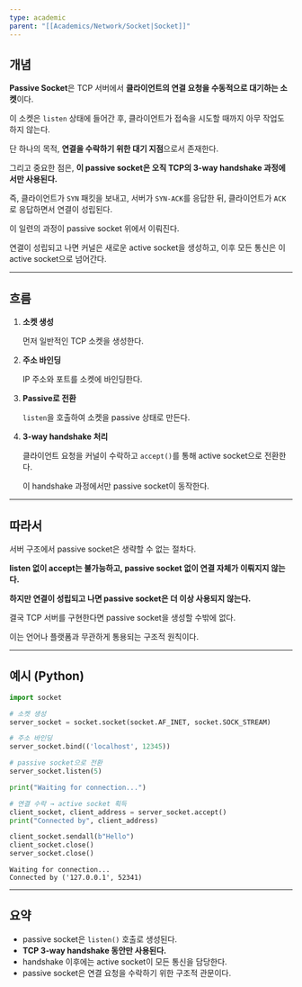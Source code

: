 ```yaml
---
type: academic
parent: "[[Academics/Network/Socket|Socket]]"
---
```

## 개념

**Passive Socket**은 TCP 서버에서 **클라이언트의 연결 요청을 수동적으로 대기하는 소켓**이다.

이 소켓은 `listen` 상태에 들어간 후, 클라이언트가 접속을 시도할 때까지 아무 작업도 하지 않는다.

단 하나의 목적, **연결을 수락하기 위한 대기 지점**으로서 존재한다.

그리고 중요한 점은, **이 passive socket은 오직 TCP의 3-way handshake 과정에서만 사용된다.**

즉, 클라이언트가 `SYN` 패킷을 보내고, 서버가 `SYN-ACK`를 응답한 뒤, 클라이언트가 `ACK`로 응답하면서 연결이 성립된다.

이 일련의 과정이 passive socket 위에서 이뤄진다.

연결이 성립되고 나면 커널은 새로운 active socket을 생성하고, 이후 모든 통신은 이 active socket으로 넘어간다.

---

## 흐름

1. **소켓 생성**
    
    먼저 일반적인 TCP 소켓을 생성한다.
    
2. **주소 바인딩**
    
    IP 주소와 포트를 소켓에 바인딩한다.
    
3. **Passive로 전환**
    
    `listen`을 호출하여 소켓을 passive 상태로 만든다.
    
4. **3-way handshake 처리**
    
    클라이언트 요청을 커널이 수락하고 `accept()`를 통해 active socket으로 전환한다.
    
    이 handshake 과정에서만 passive socket이 동작한다.
    

---

## 따라서

서버 구조에서 passive socket은 생략할 수 없는 절차다.

**listen 없이 accept는 불가능하고, passive socket 없이 연결 자체가 이뤄지지 않는다.**

**하지만 연결이 성립되고 나면 passive socket은 더 이상 사용되지 않는다.**

결국 TCP 서버를 구현한다면 passive socket을 생성할 수밖에 없다.

이는 언어나 플랫폼과 무관하게 통용되는 구조적 원칙이다.

---

## 예시 (Python)

```python
import socket

# 소켓 생성
server_socket = socket.socket(socket.AF_INET, socket.SOCK_STREAM)

# 주소 바인딩
server_socket.bind(('localhost', 12345))

# passive socket으로 전환
server_socket.listen(5)

print("Waiting for connection...")

# 연결 수락 → active socket 획득
client_socket, client_address = server_socket.accept()
print("Connected by", client_address)

client_socket.sendall(b"Hello")
client_socket.close()
server_socket.close()

```

```
Waiting for connection...
Connected by ('127.0.0.1', 52341)

```

---

## 요약

- passive socket은 `listen()` 호출로 생성된다.
- **TCP 3-way handshake 동안만 사용된다.**
- handshake 이후에는 active socket이 모든 통신을 담당한다.
- passive socket은 연결 요청을 수락하기 위한 구조적 관문이다.